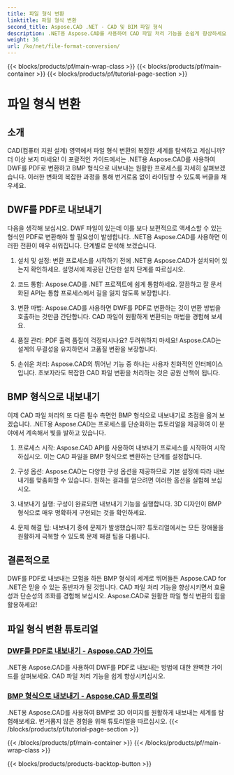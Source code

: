 ```yaml
---
title: 파일 형식 변환
linktitle: 파일 형식 변환
second_title: Aspose.CAD .NET - CAD 및 BIM 파일 형식
description: .NET용 Aspose.CAD를 사용하여 CAD 파일 처리 기능을 손쉽게 향상하세요. DWF를 PDF로 내보내는 방법과 3D 이미지를 BMP 형식으로 내보내는 방법에 대한 튜토리얼을 살펴보세요.
weight: 36
url: /ko/net/file-format-conversion/
---
```


{{< blocks/products/pf/main-wrap-class >}}
{{< blocks/products/pf/main-container >}}
{{< blocks/products/pf/tutorial-page-section >}}

# 파일 형식 변환


## 소개

CAD(컴퓨터 지원 설계) 영역에서 파일 형식 변환의 복잡한 세계를 탐색하고 계십니까? 더 이상 보지 마세요! 이 포괄적인 가이드에서는 .NET용 Aspose.CAD를 사용하여 DWF를 PDF로 변환하고 BMP 형식으로 내보내는 원활한 프로세스를 자세히 살펴보겠습니다. 이러한 변화의 복잡한 과정을 통해 번거로움 없이 라이딩할 수 있도록 버클을 채우세요.

## DWF를 PDF로 내보내기

다음을 생각해 보십시오. DWF 파일이 있는데 이를 보다 보편적으로 액세스할 수 있는 형식인 PDF로 변환해야 할 필요성이 발생합니다. .NET용 Aspose.CAD를 사용하면 이러한 전환이 매우 쉬워집니다. 단계별로 분석해 보겠습니다.

1. 설치 및 설정: 변환 프로세스를 시작하기 전에 .NET용 Aspose.CAD가 설치되어 있는지 확인하세요. 설명서에 제공된 간단한 설치 단계를 따르십시오.

2. 코드 통합: Aspose.CAD를 .NET 프로젝트에 쉽게 통합하세요. 깔끔하고 잘 문서화된 API는 통합 프로세스에서 길을 잃지 않도록 보장합니다.

3. 변환 마법: Aspose.CAD를 사용하면 DWF를 PDF로 변환하는 것이 변환 방법을 호출하는 것만큼 간단합니다. CAD 파일이 원활하게 변환되는 마법을 경험해 보세요.

4. 품질 관리: PDF 출력 품질이 걱정되시나요? 두려워하지 마세요! Aspose.CAD는 설계의 무결성을 유지하면서 고품질 변환을 보장합니다.

5. 손쉬운 처리: Aspose.CAD의 뛰어난 기능 중 하나는 사용자 친화적인 인터페이스입니다. 초보자라도 복잡한 CAD 파일 변환을 처리하는 것은 공원 산책이 됩니다.

## BMP 형식으로 내보내기

이제 CAD 파일 처리의 또 다른 필수 측면인 BMP 형식으로 내보내기로 초점을 옮겨 보겠습니다. .NET용 Aspose.CAD는 프로세스를 단순화하는 튜토리얼을 제공하여 이 분야에서 계속해서 빛을 발하고 있습니다.

1. 프로세스 시작: Aspose.CAD API를 사용하여 내보내기 프로세스를 시작하여 시작하십시오. 이는 CAD 파일을 BMP 형식으로 변환하는 단계를 설정합니다.

2. 구성 옵션: Aspose.CAD는 다양한 구성 옵션을 제공하므로 기본 설정에 따라 내보내기를 맞춤화할 수 있습니다. 원하는 결과를 얻으려면 이러한 옵션을 실험해 보십시오.

3. 내보내기 실행: 구성이 완료되면 내보내기 기능을 실행합니다. 3D 디자인이 BMP 형식으로 매우 명확하게 구현되는 것을 확인하세요.

4. 문제 해결 팁: 내보내기 중에 문제가 발생했습니까? 튜토리얼에서는 모든 장애물을 원활하게 극복할 수 있도록 문제 해결 팁을 다룹니다.

## 결론적으로

DWF를 PDF로 내보내는 모험을 하든 BMP 형식의 세계로 뛰어들든 Aspose.CAD for .NET은 믿을 수 있는 동반자가 될 것입니다. CAD 파일 처리 기능을 향상시키면서 효율성과 단순성의 조화를 경험해 보십시오. Aspose.CAD로 원활한 파일 형식 변환의 힘을 활용하세요!
## 파일 형식 변환 튜토리얼
### [DWF를 PDF로 내보내기 - Aspose.CAD 가이드](./exporting-dwf-to-pdf/)
.NET용 Aspose.CAD를 사용하여 DWF를 PDF로 내보내는 방법에 대한 완벽한 가이드를 살펴보세요. CAD 파일 처리 기능을 쉽게 향상시키십시오.
### [BMP 형식으로 내보내기 - Aspose.CAD 튜토리얼](./exporting-to-bmp-format/)
.NET용 Aspose.CAD를 사용하여 BMP로 3D 이미지를 원활하게 내보내는 세계를 탐험해보세요. 번거롭지 않은 경험을 위해 튜토리얼을 따르십시오.
{{< /blocks/products/pf/tutorial-page-section >}}

{{< /blocks/products/pf/main-container >}}
{{< /blocks/products/pf/main-wrap-class >}}

{{< blocks/products/products-backtop-button >}}
